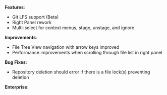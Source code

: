 **Features**:

* Git LFS support (Beta)
* Right Panel rework
* Multi-select for context menus, stage, unstage, and ignore

**Improvements**:

* File Tree View navigation with arrow keys improved
* Performance improvements when scrolling through file list in right panel

**Bug Fixes**:

* Repository deletion should error if there is a file lock(s) preventing deletion


**Enterprise**:

